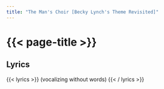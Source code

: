 ```yaml
---
title: "The Man's Choir [Becky Lynch's Theme Revisited]"
---
```

# {{< page-title >}}

## Lyrics
{{< lyrics >}}
(vocalizing without words)
{{< / lyrics >}}
